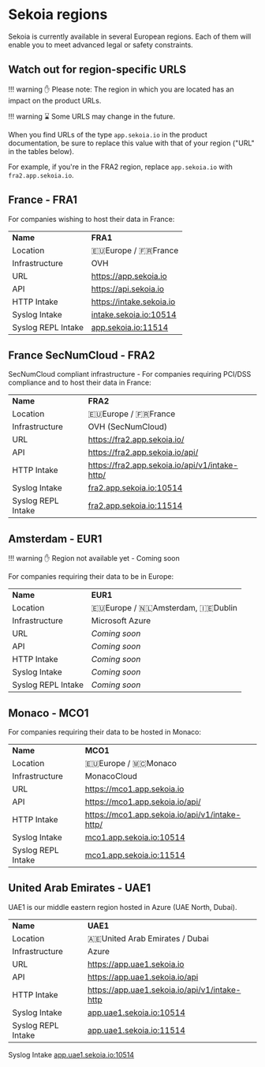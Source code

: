 # Sekoia regions

Sekoia is currently available in several European regions. Each of them will enable you to meet advanced legal or safety constraints.

## Watch out for region-specific URLS

!!! warning
    ✋ Please note: The region in which you are located has an impact on the product URLs.

!!! warning
    ⌛ Some URLS may change in the future.

When you find URLs of the type <code>app.sekoia.io</code> in the product documentation, be sure to replace this value with that of your region ("URL" in the tables below).

For example, if you're in the FRA2 region, replace <code>app.sekoia.io</code> with <code>fra2.app.sekoia.io</code>. 

## France - FRA1

For companies wishing to host their data in France: 

<table style="width:100%">
    <tbody>
        <tr>
            <td><strong>Name</strong></td>
            <td><strong>FRA1</strong></td>
        </tr>
        <tr>
            <td>Location</td>
            <td>🇪🇺Europe / 🇫🇷France</td>
        </tr>
        <tr>
            <td>Infrastructure</td>
            <td>OVH</td>
        </tr>
        <tr>
            <td>URL</td>
            <td><a href="https://app.sekoia.io">https://app.sekoia.io</a></td>
        </tr>
        <tr>
            <td>API</td>
            <td><a href="https://api.sekoia.io">https://api.sekoia.io</a></td>
        </tr>
        <tr>
            <td>HTTP Intake</td>
            <td><a href="https://intake.sekoia.io/">https://intake.sekoia.io</a></td>
        </tr>
        <tr>
            <td>Syslog Intake</td>
            <td><a href="intake.sekoia.io:10514">intake.sekoia.io:10514</a></td>
        </tr>
        <tr>
            <td>Syslog REPL Intake</td>
            <td><a href="app.sekoia.io:11514">app.sekoia.io:11514</a></td>
        </tr>
    </tbody>
</table>

## France SecNumCloud - FRA2

SecNumCloud compliant infrastructure - For companies requiring PCI/DSS compliance and to host their data in France: 

<table style="width:100%">
    <tbody>
        <tr>
            <td><strong>Name</strong></td>
            <td><strong>FRA2</strong></td>
        </tr>
        <tr>
            <td>Location</td>
            <td>🇪🇺Europe / 🇫🇷France</td>
        </tr>
        <tr>
            <td>Infrastructure</td>
            <td>OVH (SecNumCloud)</td>
        </tr>
        <tr>
            <td>URL</td>
            <td><a href="https://fra2.app.sekoia.io/">https://fra2.app.sekoia.io/</a></td>
        </tr>
        <tr>
            <td>API</td>
            <td><a href="https://fra2.app.sekoia.io/api/">https://fra2.app.sekoia.io/api/</a></td>
        </tr>
        <tr>
            <td>HTTP Intake</td>
            <td><a href="https://fra2.app.sekoia.io/api/v1/intake-http/">https://fra2.app.sekoia.io/api/v1/intake-http/</a></td>
        </tr>
        <tr>
            <td>Syslog Intake</td>
            <td><a href="fra2.app.sekoia.io:10514">fra2.app.sekoia.io:10514</a></td>
        </tr>
        <tr>
            <td>Syslog REPL Intake</td>
            <td><a href="fra2.app.sekoia.io:11514">fra2.app.sekoia.io:11514</a></td>
        </tr>
    </tbody>
</table>

## Amsterdam - EUR1

!!! warning
    ✋ Region not available yet - Coming soon

For companies requiring their data to be in Europe: 

<table style="width:100%">
    <tbody>
        <tr>
            <td><strong>Name</strong></td>
            <td><strong>EUR1</strong></td>
        </tr>
        <tr>
            <td>Location</td>
            <td>🇪🇺Europe / 🇳🇱Amsterdam, 🇮🇪Dublin</td>
        </tr>
        <tr>
            <td>Infrastructure</td>
            <td>Microsoft Azure</td>
        </tr>
        <tr>
            <td>URL</td>
            <td> <i>Coming soon</i></td>
        </tr>
        <tr>
            <td>API</td>
            <td> <i>Coming soon</i></td>
        </tr>
        <tr>
            <td>HTTP Intake</td>
            <td> <i>Coming soon</i></td>
        </tr>
        <tr>
            <td>Syslog Intake</td>
            <td> <i>Coming soon</i></td>
        </tr>
        <tr>
            <td>Syslog REPL Intake</td>
            <td> <i>Coming soon</i></td>
        </tr>
    </tbody>
</table>

## Monaco - MCO1

For companies requiring their data to be hosted in Monaco: 

<table style="width:100%">
    <tbody>
        <tr>
            <td><strong>Name</strong></td>
            <td><strong>MCO1</strong></td>
        </tr>
        <tr>
            <td>Location</td>
            <td>🇪🇺Europe / 🇲🇨Monaco</td>
        </tr>
        <tr>
            <td>Infrastructure</td>
            <td>MonacoCloud</td>
        </tr>
        <tr>
            <td>URL</td>
            <td><a href="https://mco1.app.sekoia.io">https://mco1.app.sekoia.io</a></td>
        </tr>
        <tr>
            <td>API</td>
            <td><a href="https://mco1.app.sekoia.io/api/">https://mco1.app.sekoia.io/api/</a></td>
        </tr>
        <tr>
            <td>HTTP Intake</td>
            <td><a href="https://mco1.app.sekoia.io/api/v1/intake-http/">https://mco1.app.sekoia.io/api/v1/intake-http/</a></td>
        </tr>
        <tr>
            <td>Syslog Intake</td>
            <td><a href="mco1.app.sekoia.io:10514">mco1.app.sekoia.io:10514</a></td>
        </tr>
        <tr>
            <td>Syslog REPL Intake</td>
            <td><a href="mco1.app.sekoia.io:11514">mco1.app.sekoia.io:11514</a></td>
        </tr>
    </tbody>
</table>

## United Arab Emirates - UAE1

UAE1 is our middle eastern region hosted in Azure (UAE North, Dubai). 

<table style="width:100%">
    <tbody>
        <tr>
            <td><strong>Name</strong></td>
            <td><strong>UAE1</strong></td>
        </tr>
        <tr>
            <td>Location</td>
            <td>🇦🇪United Arab Emirates / Dubai</td>
        </tr>
        <tr>
            <td>Infrastructure</td>
            <td>Azure</td>
        </tr>
        <tr>
            <td>URL</td>
            <td><a href="https://app.uae1.sekoia.io">https://app.uae1.sekoia.io</a></td>
        </tr>
        <tr>
            <td>API</td>
            <td><a href="https://app.uae1.sekoia.io/api">https://app.uae1.sekoia.io/api</a></td>
        </tr>
        <tr>
            <td>HTTP Intake</td>
            <td><a href="https://app.uae1.sekoia.io/api/v1/intake-http">https://app.uae1.sekoia.io/api/v1/intake-http</a></td>
        </tr>
        <tr>
            <td>Syslog Intake</td>
            <td><a href="app.uae1.sekoia.io:10514">app.uae1.sekoia.io:10514</a></td>
        </tr>
        <tr>
            <td>Syslog REPL Intake</td>
            <td><a href="app.uae1.sekoia.io:11514">app.uae1.sekoia.io:11514</a></td>
        </tr>
    </tbody>
</table>
            <td>Syslog Intake</td>
            <td><a href="app.uae1.sekoia.io:10514">app.uae1.sekoia.io:10514</a></td>
        </tr>
    </tbody>
</table>

